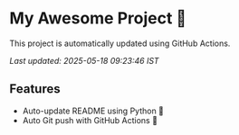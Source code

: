 # My Awesome Project 🚀

This project is automatically updated using GitHub Actions.

_Last updated: 2025-05-18 09:23:46 IST_

## Features
- Auto-update README using Python 🐍
- Auto Git push with GitHub Actions 🤖
